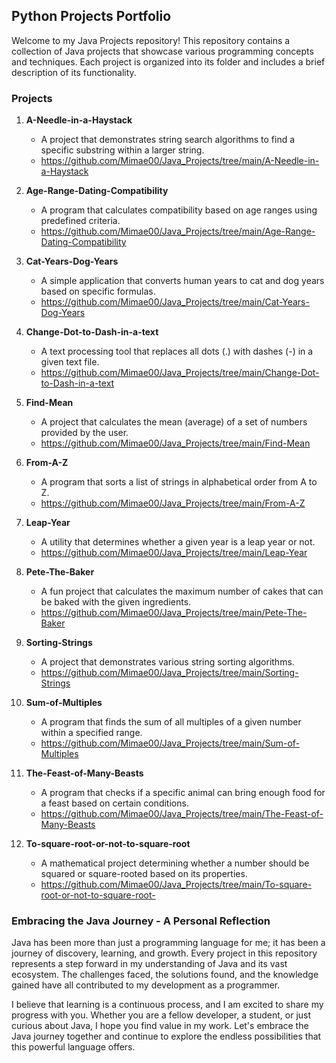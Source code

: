 ## Python Projects Portfolio

Welcome to my Java Projects repository! This repository contains a collection of Java projects that showcase various programming concepts and techniques. Each project is organized into its folder and includes a brief description of its functionality.

### Projects

1. **A-Needle-in-a-Haystack**
   - A project that demonstrates string search algorithms to find a specific substring within a larger string.
   - https://github.com/Mimae00/Java_Projects/tree/main/A-Needle-in-a-Haystack

2. **Age-Range-Dating-Compatibility**
   - A program that calculates compatibility based on age ranges using predefined criteria.
   - https://github.com/Mimae00/Java_Projects/tree/main/Age-Range-Dating-Compatibility

3. **Cat-Years-Dog-Years**
   - A simple application that converts human years to cat and dog years based on specific formulas.
   - https://github.com/Mimae00/Java_Projects/tree/main/Cat-Years-Dog-Years

4. **Change-Dot-to-Dash-in-a-text**
   - A text processing tool that replaces all dots (.) with dashes (-) in a given text file.
   - https://github.com/Mimae00/Java_Projects/tree/main/Change-Dot-to-Dash-in-a-text

5. **Find-Mean**
   - A project that calculates the mean (average) of a set of numbers provided by the user.
   - https://github.com/Mimae00/Java_Projects/tree/main/Find-Mean

6. **From-A-Z**
   - A program that sorts a list of strings in alphabetical order from A to Z.
   - https://github.com/Mimae00/Java_Projects/tree/main/From-A-Z

7. **Leap-Year**
   - A utility that determines whether a given year is a leap year or not.
   - https://github.com/Mimae00/Java_Projects/tree/main/Leap-Year

8. **Pete-The-Baker**
   - A fun project that calculates the maximum number of cakes that can be baked with the given ingredients.
   - https://github.com/Mimae00/Java_Projects/tree/main/Pete-The-Baker

9. **Sorting-Strings**
   - A project that demonstrates various string sorting algorithms.
   - https://github.com/Mimae00/Java_Projects/tree/main/Sorting-Strings

10. **Sum-of-Multiples**
    - A program that finds the sum of all multiples of a given number within a specified range.
    - https://github.com/Mimae00/Java_Projects/tree/main/Sum-of-Multiples

11. **The-Feast-of-Many-Beasts**
    - A program that checks if a specific animal can bring enough food for a feast based on certain conditions.
    - https://github.com/Mimae00/Java_Projects/tree/main/The-Feast-of-Many-Beasts

12. **To-square-root-or-not-to-square-root**
    - A mathematical project determining whether a number should be squared or square-rooted based on its properties.
    - https://github.com/Mimae00/Java_Projects/tree/main/To-square-root-or-not-to-square-root-
   

### Embracing the Java Journey - A Personal Reflection

Java has been more than just a programming language for me; it has been a journey of discovery, learning, and growth. Every project in this repository represents a step forward in my understanding of Java and its vast ecosystem. The challenges faced, the solutions found, and the knowledge gained have all contributed to my development as a programmer.

I believe that learning is a continuous process, and I am excited to share my progress with you. Whether you are a fellow developer, a student, or just curious about Java, I hope you find value in my work. Let's embrace the Java journey together and continue to explore the endless possibilities that this powerful language offers.

